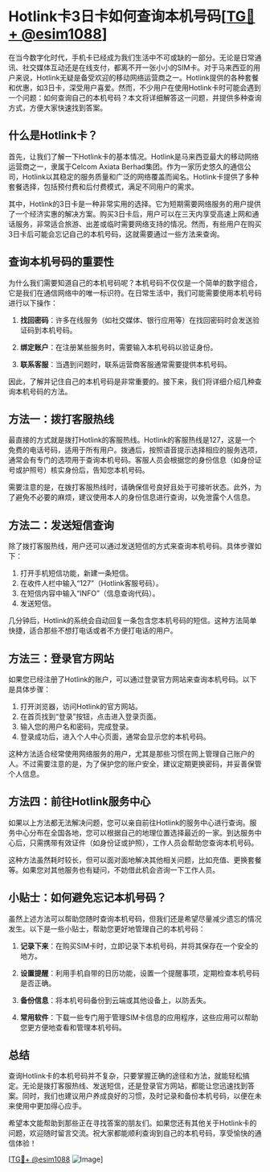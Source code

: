 # Hotlink卡3日卡如何查询本机号码[[TG💪+ @esim1088](https://t.me/s/esim1088)]

在当今数字化时代，手机卡已经成为我们生活中不可或缺的一部分。无论是日常通讯、社交媒体互动还是在线支付，都离不开一张小小的SIM卡。对于马来西亚的用户来说，Hotlink无疑是备受欢迎的移动网络运营商之一。Hotlink提供的各种套餐和优惠，如3日卡，深受用户喜爱。然而，不少用户在使用Hotlink卡时可能会遇到一个问题：如何查询自己的本机号码？本文将详细解答这一问题，并提供多种查询方式，方便大家快速找到答案。

## 什么是Hotlink卡？

首先，让我们了解一下Hotlink卡的基本情况。Hotlink是马来西亚最大的移动网络运营商之一，隶属于Celcom Axiata Berhad集团。作为一家历史悠久的通信公司，Hotlink以其稳定的服务质量和广泛的网络覆盖而闻名。Hotlink卡提供了多种套餐选择，包括预付费和后付费模式，满足不同用户的需求。

其中，Hotlink的3日卡是一种非常实用的选择。它为短期需要网络服务的用户提供了一个经济实惠的解决方案。购买3日卡后，用户可以在三天内享受高速上网和通话服务，非常适合旅游、出差或临时需要网络支持的情况。然而，有些用户在购买3日卡后可能会忘记自己的本机号码，这就需要通过一些方法来查询。

## 查询本机号码的重要性

为什么我们需要知道自己的本机号码呢？本机号码不仅仅是一个简单的数字组合，它是我们在通信网络中的唯一标识符。在日常生活中，我们可能需要使用本机号码进行以下操作：

1. **找回密码**：许多在线服务（如社交媒体、银行应用等）在找回密码时会发送验证码到本机号码。
   
2. **绑定账户**：在注册某些服务时，需要输入本机号码以验证身份。

3. **联系客服**：当遇到问题时，联系运营商客服通常需要提供本机号码。

因此，了解并记住自己的本机号码是非常重要的。接下来，我们将详细介绍几种查询本机号码的方法。

## 方法一：拨打客服热线

最直接的方式就是拨打Hotlink的客服热线。Hotlink的客服热线是127，这是一个免费的电话号码，适用于所有用户。拨通后，按照语音提示选择相应的服务选项，通常会有专门的选项用于查询本机号码。客服人员会根据您的身份信息（如身份证号或护照号）核实身份后，告知您本机号码。

需要注意的是，在拨打客服热线时，请确保信号良好且处于可接听状态。此外，为了避免不必要的麻烦，建议使用本人的身份信息进行查询，以免泄露个人信息。

## 方法二：发送短信查询

除了拨打客服热线，用户还可以通过发送短信的方式来查询本机号码。具体步骤如下：

1. 打开手机短信功能，新建一条短信。
2. 在收件人栏中输入“127”（Hotlink客服号码）。
3. 在短信内容中输入“INFO”（信息查询代码）。
4. 发送短信。

几分钟后，Hotlink的系统会自动回复一条包含您本机号码的短信。这种方法简单快捷，适合那些不想打电话或者不方便打电话的用户。

## 方法三：登录官方网站

如果您已经注册了Hotlink的账户，可以通过登录官方网站来查询本机号码。以下是具体步骤：

1. 打开浏览器，访问Hotlink的官方网站。
2. 在首页找到“登录”按钮，点击进入登录页面。
3. 输入您的用户名和密码，完成登录。
4. 登录成功后，进入个人中心页面，通常会显示您的本机号码。

这种方法适合经常使用网络服务的用户，尤其是那些习惯在网上管理自己账户的人。不过需要注意的是，为了保护您的账户安全，建议定期更换密码，并妥善保管个人信息。

## 方法四：前往Hotlink服务中心

如果以上方法都无法解决问题，您可以亲自前往Hotlink的服务中心进行查询。服务中心分布在全国各地，您可以根据自己的地理位置选择最近的一家。到达服务中心后，只需携带有效证件（如身份证或护照），工作人员会帮助您查询本机号码。

这种方法虽然耗时较长，但可以面对面地解决其他相关问题，比如充值、更换套餐等。如果您对其他服务也有疑问，不妨借此机会咨询一下工作人员。

## 小贴士：如何避免忘记本机号码？

虽然上述方法可以帮助您随时查询本机号码，但我们还是希望尽量减少遗忘的情况发生。以下是一些小贴士，帮助您更好地管理自己的本机号码：

1. **记录下来**：在购买SIM卡时，立即记录下本机号码，并将其保存在一个安全的地方。
   
2. **设置提醒**：利用手机自带的日历功能，设置一个提醒事项，定期检查本机号码是否正确。

3. **备份信息**：将本机号码备份到云端或其他设备上，以防丢失。

4. **常用软件**：下载一些专门用于管理SIM卡信息的应用程序，这些应用可以帮助您更方便地查看和管理本机号码。

## 总结

查询Hotlink卡的本机号码并不复杂，只要掌握正确的途径和方法，就能轻松搞定。无论是拨打客服热线、发送短信，还是登录官方网站，都能让您迅速找到答案。同时，我们也建议用户养成良好的习惯，及时记录和备份本机号码，以便在未来使用中更加得心应手。

希望本文能帮助到那些正在寻找答案的朋友们。如果您还有其他关于Hotlink卡的问题，欢迎随时留言交流。祝大家都能顺利查询到自己的本机号码，享受愉快的通信体验！

[[TG💪+ @esim1088](https://t.me/s/esim1088) ![Image](https://i.postimg.cc/4NQfJmqS/Snipaste-2025-05-13-00-14-12.png)]